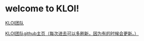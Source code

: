 # welcome to KLOI!

[KLOI团队](https://www.luogu.com.cn/team/43321#member)

[KLOI团队github主页（每次进去可以多刷新，因为有的时候会更新。）](https://ksw2022.github.io/KLOI/README.html)

